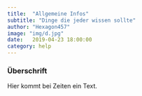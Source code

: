 ```yaml
---
title:  "Allgemeine Infos"
subtitle: "Dinge die jeder wissen sollte"
author: "Hexagon457"
image: "img/d.jpg"
date:   2019-04-23 18:00:00
category: help
---
```


### Überschrift
Hier kommt bei Zeiten ein Text.